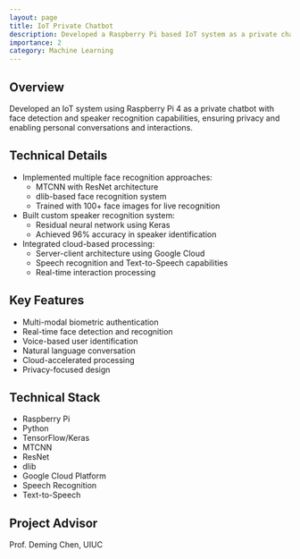 ```yaml
---
layout: page
title: IoT Private Chatbot
description: Developed a Raspberry Pi based IoT system as a private chatbot with face and speaker recognition
importance: 2
category: Machine Learning
---
```


## Overview

Developed an IoT system using Raspberry Pi 4 as a private chatbot with face detection and speaker recognition capabilities, ensuring privacy and enabling personal conversations and interactions.

## Technical Details

- Implemented multiple face recognition approaches:
  - MTCNN with ResNet architecture
  - dlib-based face recognition system
  - Trained with 100+ face images for live recognition
- Built custom speaker recognition system:
  - Residual neural network using Keras
  - Achieved 96% accuracy in speaker identification
- Integrated cloud-based processing:
  - Server-client architecture using Google Cloud
  - Speech recognition and Text-to-Speech capabilities
  - Real-time interaction processing

## Key Features

- Multi-modal biometric authentication
- Real-time face detection and recognition
- Voice-based user identification
- Natural language conversation
- Cloud-accelerated processing
- Privacy-focused design

## Technical Stack

- Raspberry Pi
- Python
- TensorFlow/Keras
- MTCNN
- ResNet
- dlib
- Google Cloud Platform
- Speech Recognition
- Text-to-Speech

## Project Advisor
Prof. Deming Chen, UIUC 